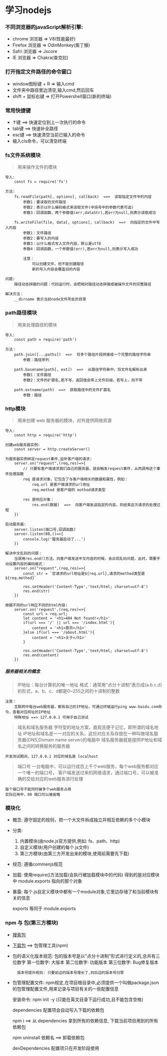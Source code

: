 # 学习nodejs

### 不同浏览器的javaScript解析引擎:
* chrome 浏览器  =>  V8(性能最好)
* Firefox 浏览器  =>  OdinMonkey(奥丁猴)
* Safri 浏览器  =>  Jscore
* IE 浏览器  =>  Chakra(查克拉)

### 打开指定文件路径的命令窗口
* window图标键 + R => 输入cmd
* 文件夹中路径里边清空,输入cmd,然后回车
* shift + 鼠标右键 => 打开Powershell窗口(新的终端)

### 常用快捷键
* ↑键  ==>  快速定位到上一次执行的命令
* tab键  ==>  快速补全路径
* esc键  ==>  快速清空当前已输入的命令
* 输入cls命令，可以清空终端

### fs文件系统模块
> 用来操作文件的模块

	导入: 
		const fs = require('fs')
		
	方法:
		fs.readFile(path[, options], callback)  ==>  读取指定文件中的内容
			参数1：要读取的文件路径
			参数2：表示以什么编码格式来读取文件(中括号中的参数代表可选)
			参数3：回调函数，两个参数值(err,dataStr),若err为null,则表示读取成功
			
		fs.writeFile(file, data[, options], callback)  ==>  向指定的文件中写入内容
			参数1：文件路径
			参数2：要写入的内容
			参数3：以什么格式写入文件内容，默认是utf8
			参数4：回调函数，一个参数值(err),若err为null,则表示写入成功
			
			注意：
				可以创建文件，但不能创建路径
				新的写入内容会覆盖旧的内容
			
	问题:
		路径动态拼接的问题：代码运行时，会把相对路径动态拼接成被操作文件的完整路径
		
	解决方法：
		__dirname 表示当前node文件所处的目录
	
### path路径模块
> 用来处理路径的模块

	导入:
		const path = require('path')

	方法：
		path.join([...paths])  ==>  将多个路径片段拼接成一个完整的路径字符串
			参数：路径序列
		
		path.basename(path[, ext])  ==>  从路径字符串中，将文件名解析出来
			参数1：文件路径
			参数2：文件的扩展名,若不写，返回值会带上文件后缀，若写上，则不带
			
		path.extname(path)  ==>  获取路径中的文件扩展名
			参数：路径
			
### http模块
> 用来创建 web 服务器的模块，对外提供网络资源

	导入:
		const http = require('http')
		
	创建web服务器实例:
		const server = http.createServer()
	
	为服务器实例绑定request事件,监听客户端的请求:
		server.on("request",(req,res)=>{
			// 只要有客户端请求我们自己的服务器，就会触发request事件，从而调用这个事件处理函数
			req 是请求对象，它包含了与客户端相关的数据和属性，例如：
				req.url 是客户端请求的url地址
				req.method 是客户端的 mothod请求类型
				
			res 是响应对象：
				res.end(数据)  ==>  向客户端发送指定的内容，并结束这次请求的处理过程
		})
		
	启动服务器:
		server.listen(端口号,回调函数)
		server.listen(80,()=>{
			console.log('服务器启动了...')
		})
		
	解决中文乱码的问题：
		当调用res.end()方法，向客户端发送中文内容的时候，会出现乱码问题，此时，需要手动设置内容的编码格式：
		server.on("request",(req,res)=>{
			const str = `您请求的url地址是${req.url},请求的method类型是${req.method}`
			
			res.setHeader('Content-Type','text/html; charset=utf-8')
			res.end(str)
		})
		
	根据不同的url响应不同的html内容:
		server.on('request',(req,res)=>{
			const url = req.url;
			let content = '<h1>404 Not found!</h1>'
			if(url === '/' || url === '/index.html'){
				content = '<h1>首页</h1>'
			}else if(url === '/about.html'){
				content = '<h1>关于</h1>'
			}
			
			res.setHeader('Content-Type','text/html; charset=utf-8')
			res.end(content)
		})
		
		
		
##### 服务器相关的概念
> IP地址：每台计算机的唯一地址
    格式：通常用"点分十进制"表示成(a.b.c.d)的形式，a、b、c、d都是0~255之间的十进制的整数
	
	注意：
		互联网中每台web服务器，都有自己的IP地址，可通过终端运行ping www.baidu.com命令，查看对应网址的IP地址
		特殊地址 ==> 127.0.0.1 可用于自己测试
		
> 域名和域名服务器
	字符型的地址方案，直观且便于记忆，即所谓的域名地址
	IP地址和域名是一一对应的关系，这份对应关系存放在一种叫做域名服务器(DNS,Domain name server)的电脑中
	域名服务器就是提供IP地址和域名之间的转换服务的服务器
	
	开发测试期间，127.0.0.1 对应的域名是 localhost
	
> 端口号
	一台电脑中，可以运行成百上千个web服务，每个web服务都对应一个唯一的端口号，
	客户端发送过来的网络请求，通过端口号，可以被准确的交给对应的web服务进行处理
	
	每个端口号不能同时被多个web服务占用
	实际应用中，80 端口可以被省略
	
### 模块化

- 概念:
	遵守固定的规则，把一个大文件拆成独立并相互依赖的多个小模块
	
- 分类:
	1. 内置模块(由node.js官方提供,例如: fs、path、http)
	2. 自定义模块(用户创建的每个.js文件)
	3. 第三方模块(由第三方开发出来的模块,使用前需要先下载)

- 规范:
	遵循commenjs规范

- 加载:
	使用require()方法加载(会执行被加载模块中的代码)
	得到的是对应模块中 module.exports 指向的那个对象
	
- 暴露:
	每个.js自定义模块中都有一个module对象,它里边存储了和当前模块有关的信息
	
	exports 等同于 module.exports
	
### npm 与 包(第三方模块)

- [搜索包](https://www.npmjs.com/)
- [下载包](https://registry.npmjs.org/)  ==>  包管理工具(npm)

- 包的语义化版本规范:
	包的版本号是以"点分十进制"形式进行定义的,总共有三位数字
		第一位数字: 大版本
		第二位数字: 功能版本
		第三位数字: Bug修复版本
		
		版本号提升规则: 只要前边的版本号增长了,则后边的版本号归零
		
- 包管理配置文件:
	npm规定,在项目根目录中,必须提供一个叫做package.json的包管理配置文件,用来记录与项目有关的一些配置信息
	
	安装命令: npm init -y (只能在英文目录下运行成功,且不能包含空格)
	
	dependencies 配置项会自动写入下载的依赖包

	npm i ==> 从 dependencies 拿到所有的依赖信息, 下载当前项目用到的所有依赖包
	
	npm uninstall 依赖名  ==> 卸载依赖包
	
	devDependencies 配置项只在开发阶段使用


